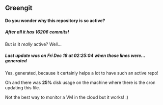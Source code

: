 ## Greengit

#### Do you wonder why this repository is so active?

##### After all it has 16206 commits!

But is it *really* active? Well...

##### Last update was on Fri Dec 18 at 02:25:04 when those lines were... generated

Yes, generated, because it certainly helps a lot to have such an active repo!

Oh and there was **25%** disk usage on the machine
where there is the cron updating this file.

Not the best way to monitor a VM in the cloud but it works! :)
